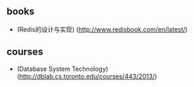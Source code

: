 books
------
* (Redis的设计与实现) (http://www.redisbook.com/en/latest/)

courses
-------
* (Database System Technology) (http://dblab.cs.toronto.edu/courses/443/2013/)
